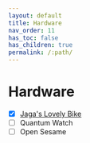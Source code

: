 ```yaml
---
layout: default
title: Hardware
nav_order: 11
has_toc: false
has_children: true
permalink: /:path/
---
```

# Hardware
- [x] [Jaga's Lovely Bike](Jaga's%20Lovely%20Bike/)
- [ ] Quantum Watch
- [ ] Open Sesame
